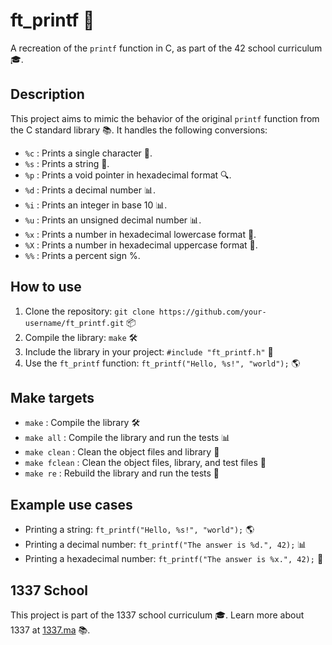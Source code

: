 # ft_printf 📝 #

A recreation of the `printf` function in C, as part of the 42 school curriculum 🎓.

**Description**
---------------

This project aims to mimic the behavior of the original `printf` function from the C standard library 📚. It handles the following conversions:

* `%c` : Prints a single character 📝.
* `%s` : Prints a string 📄.
* `%p` : Prints a void pointer in hexadecimal format 🔍.
* `%d` : Prints a decimal number 📊.
* `%i` : Prints an integer in base 10 📊.
* `%u` : Prints an unsigned decimal number 📊.
* `%x` : Prints a number in hexadecimal lowercase format 🔑.
* `%X` : Prints a number in hexadecimal uppercase format 🔑.
* `%%` : Prints a percent sign %.

**How to use**
--------------

1. Clone the repository: `git clone https://github.com/your-username/ft_printf.git` 📦
2. Compile the library: `make` 🛠️
3. Include the library in your project: `#include "ft_printf.h"` 📝
4. Use the `ft_printf` function: `ft_printf("Hello, %s!", "world");` 🌎

**Make targets**
----------------

* `make` : Compile the library 🛠️
* `make all` : Compile the library and run the tests 📊
* `make clean` : Clean the object files and library 🧹
* `make fclean` : Clean the object files, library, and test files 🧹
* `make re` : Rebuild the library and run the tests 🔁

**Example use cases**
--------------------

* Printing a string: `ft_printf("Hello, %s!", "world");` 🌎
* Printing a decimal number: `ft_printf("The answer is %d.", 42);` 📊
* Printing a hexadecimal number: `ft_printf("The answer is %x.", 42);` 🔑

**1337 School**
-------------

This project is part of the 1337 school curriculum 🎓. Learn more about 1337 at [1337.ma](https://1337.ma) 📚.
